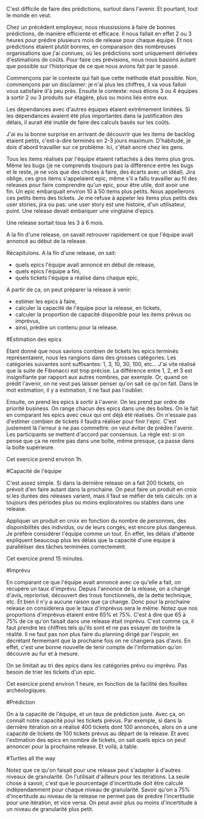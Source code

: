 C'est difficile de faire des prédictions, surtout dans l'avenir. Et pourtant, tout le monde en veut.

Chez un précédent employeur, nous réussissions à faire de bonnes prédictions, de manière efficiente et efficace.
Il nous fallait en effet 2 ou 3 heures pour prédire plusieurs mois de release pour chaque équipe.
Et nos prédictions étaient plutôt bonnes, en comparaison des nombreuses organisations que j'ai connues, où les prédictions sont uniquement dérivées d'estimations de coûts. Pour faire ces prévisions, nous nous basions autant que possible sur l'historique de ce que nous avions fait par le passé.

Commençons par le contexte qui fait que cette méthode était possible. Non, commençons par un disclaimer: je n'ai plus les chiffres, il va vous falloir vous satisfaire d'à peu près. Ensuite le contexte: nous étions 3 ou 4 équipes à sortir 2 ou 3 produits sur étagère, plus ou moins liés entre eux.

Les dépendances avec d'autres équipes étaient extrêmement limitées. Si les dépendances avaient été plus importantes dans la justification des délais, il aurait été inutile de faire des calculs basés sur les coûts.

J'ai eu la bonne surprise en arrivant de découvrir que les items de backlog étaient petits, c'est-à-dire terminés en 2-3 jours maximum. D'habitude, je dois d'abord travailler sur ce problème. Ici, c'était ancré chez les gens.

Tous les items réalisés par l'équipe étaient rattachés à des items plus gros.
Même les bugs (je ne comprends toujours pas la différence entre les bugs et le reste, je ne vois que des choses à faire, des écarts avec un idéal).
Jira oblige, ces gros items s'appelaient epic, même s'il a fallu travailler au fil des releases pour faire comprendre qu'un epic, pour être utile, doit avoir une fin.
Un epic embarquait environ 10 à 50 items plus petits.
Nous appellerons ces petits items des tickets.
Je me refuse à appeler les items plus petits des user stories, jira ou pas: une user story est une histoire, d'un utilisateur, point.
Une release devait embarquer une vingtaine d'epics.

Une release sortait tous les 3 à 6 mois.

A la fin d'une release, on savait retrouver rapidement ce que l'équipe avait annoncé au début de la release.

Récapitulons. A la fin d'une release, on sait:
- quels epics l'équipe avait annoncé en début de release,
- quels epics l'équipe a fini,
- quels tickets l'équipe a réalisé dans chaque epic,

A partir de ça, on peut préparer la release à venir:
- estimer les epics à faire,
- calculer la capacité de l'équipe pour la release, en tickets,
- calculer la proportion de capacité disponible pour les items prévus ou imprévus,
- ainsi, prédire un contenu pour la release.

#Estimation des epics

Etant donné que nous savions combien de tickets les epics terminés représentaient, nous les rangions dans des grosses catégories.
Les catégories suivantes sont suffisantes: 1, 3, 10, 30, 100, etc...
J'ai vite réalisé que la suite de Fibonacci est trop précise.
La différence entre 1, 2, et 3 est insignifiante par rapport aux autres nombres, par exemple.
Or, quand on prédit l'avenir, on ne veut pas laisser penser qu'on sait ce qu'on fait.
Dans le mot estimation, il y a estimation, il ne faut pas l'oublier.

Ensuite, on prend les epics à sortir à l'avenir.
On les prend par ordre de priorité business.
On range chacun des epics dans une des boîtes.
On le fait en comparant les epics avec ceux qui ont déjà été réalisés.
On n'essaie pas d'estimer combien de tickets il faudra réaliser pour finir l'epic.
C'est justement là l'erreur à ne pas commettre: on veut éviter de prédire l'avenir.
Les participants se mettent d'accord par consensus.
La règle est: si on pense que ça ne rentre pas dans une boîte, même presque, ça passe dans la boîte supérieure.

Cet exercice prend environ 1h.

#Capacité de l'équipe

C'est assez simple. Si dans la dernière release on a fait 200 tickets, on prévoit d'en faire autant dans la prochaine.
On peut faire un produit en croix si les durées des releases varient, mais il faut se méfier de tels calculs:
on a toujours des périodes plus ou moins exploratoires ou stables dans une release.

Appliquer un produit en croix en fonction du nombre de personnes, des disponibilités des individus, ou de leurs congés, est encore plus dangereux. Je préfère considérer l'équipe comme un tout. En effet, les délais d'attente expliquent beaucoup plus les délais que la capacité d'une équipe à paralléliser des tâches terminées correctement.

Cet exercice prend 15 minutes.

#Imprévu

En comparant ce que l'équipe avait annoncé avec ce qu'elle a fait, on récupère un taux d'imprévu.
Depuis l'annonce de la release, on a changé d'avis, repriorisé, découvert des trous fonctionnels, de la dette technique, etc.
Et bien il n'y a aucune raison que ça change.
Donc pour la prochaine release on considèrera que le taux d'imprévus sera le même.
Notez que nos proportions d'imprévus étaient entre 65% et 75%.
C'est à dire que 65 à 75% de ce qu'on faisait dans une release était imprévu.
C'est comme ça, il faut prendre les chiffres tels qu'ils sont et ne pas essayer de tordre la réalité.
Il ne faut pas non plus faire du planning dirigé par l'espoir, en décrétant fermemant que la prochaine fois on ne changera pas d'avis.
En effet, c'est une bonne nouvelle de tenir compte de l'information qu'on découvre au fur et à mesure.

On se limitait au tri des epics dans les catégories prévu ou imprévu.
Pas besoin de trier les tickets d'un epic.

Cet exercice prend environ 1 heure, en fonction de la facilité des fouilles archéologiques.

#Prédiction

On a la capacité de l'équipe, et un taux de prédiction juste. Avec ça, on connaît notre capacité pour les tickets prévus.
Par exemple, si dans la dernière itération on a réalisé 400 tickets dont 100 annoncés, alors on a une capacité de tickets de 100 tickets prévus au départ de la release.
Et avec l'estimation des epics en nombre de tickets, on sait quels epics on peut annoncer pour la prochaine release.
Et voilà, à table.

#Turtles all the way

Notez que ce qu'on faisait pour une release peut s'adapter à d'autres niveaux de granularité.
On l'utilisait d'ailleurs pour les itérations.
La seule chose à savoir, c'est que le pourcentage d'incertitude doit être calculé indépendamment pour chaque niveau de granularité.
Savoir qu'on a 75% d'incertitude au niveau de la release ne permet pas de prédire l'incertitude pour une itération, et vice versa.
On peut avoir plus ou moins d'incertitude à un niveau de granularité plus petit.
